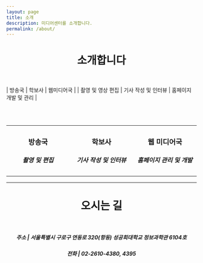 ```yaml
---
layout: page
title: 소개
description: 미디어센터를 소개합니다.
permalink: /about/
---
```


<center><h1><strong>소개합니다</strong></h1></center>
<br/>

|      방송국     |      학보사      |     웹미디어국      |
| 촬영 및 영상 편집 | 기사 작성 및 인터뷰 | 홈페이지 개발 및 관리 |

<table style="border: none;">
<tr>
<td style="width: 30%; height: auto;">
<center><h3><strong>방송국</strong></h3></center>
<center><h5 style="font-weight: light">촬영 및 편집</h5></center>
</td>

<br/>


<td style="width: 30%; height: auto;">
<center><h3><strong>학보사</strong></h3></center>
<center><h5 style="font-weight: light">기사 작성 및 인터뷰</h5></center>
</td>

<br/>


<td style="width: 30%; height: auto;">
<center><h3><strong>웹 미디어국</strong></h3></center>
<center><h5 style="font-weight: light">홈페이지 관리 및 개발</h5></center>
</td>
</tr>
</table>

<hr/>
<center><h1><strong>오시는 길</strong></h1></center>

<br/>

<div id="map" style="width: 800; height: auto; border: none;"></div>

<script type="text/javascript" src="//dapi.kakao.com/v2/maps/sdk.js?appkey="7cf148ee54e4b6f39262d5bb6c187cd7"></script>

<script>
	var container = document.getElementById('map');
	var options = {
		center: new daum.maps.LatLng(37.4874699, 126.82575380000003),
		level: 3
	};
	var map = new daum.maps.Map(container, options);
</script>

<center><h5>주소 | 서울특별시 구로구 연동로 320(항동) 성공회대학교 정보과학관 6104호</h5></center>
<center><h5>전화 | 02-2610-4380, 4395</h5></center>
